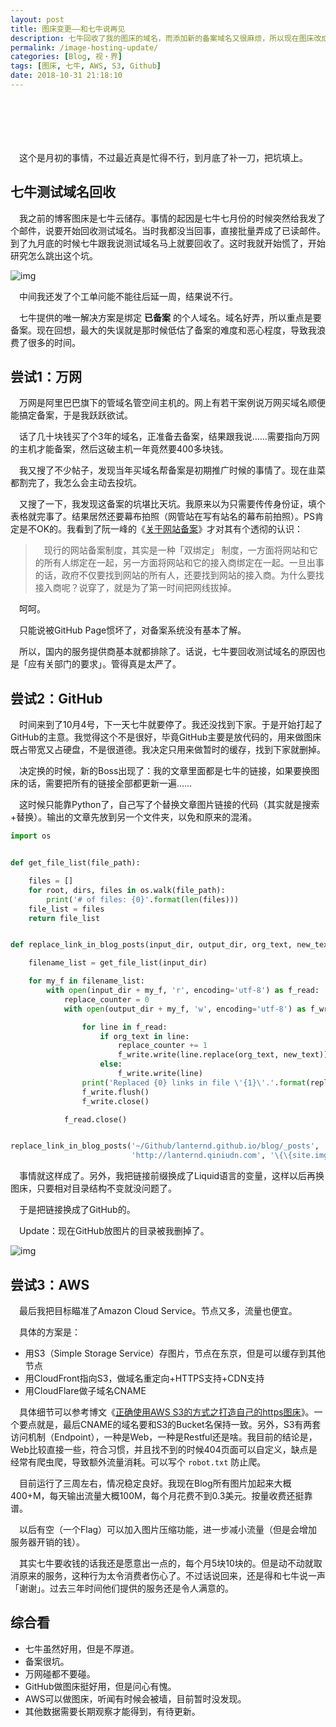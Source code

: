 ```yaml
---
layout: post
title: 图床变更——和七牛说再见
description: 七牛回收了我的图床的域名，而添加新的备案域名又很麻烦，所以现在图床改成了AWS。
permalink: /image-hosting-update/
categories: [Blog, 视・界]
tags: [图床, 七牛, AWS, S3, Github]
date: 2018-10-31 21:18:10 
---
```


# 　

　这个是月初的事情，不过最近真是忙得不行，到月底了补一刀，把坑填上。

## 七牛测试域名回收

　我之前的博客图床是七牛云储存。事情的起因是七牛七月份的时候突然给我发了个邮件，说要开始回收测试域名。当时我都没当回事，直接批量弄成了已读邮件。到了九月底的时候七牛跟我说测试域名马上就要回收了。这时我就开始慌了，开始研究怎么跳出这个坑。

![img]({{site.img-hosting}}/Pic4Post/image-hosting-update/qiniu-notice.png "七牛通知")

　中间我还发了个工单问能不能往后延一周，结果说不行。

　七牛提供的唯一解决方案是绑定 **已备案** 的个人域名。域名好弄，所以重点是要备案。现在回想，最大的失误就是那时候低估了备案的难度和恶心程度，导致我浪费了很多的时间。

## 尝试1：万网

　万网是阿里巴巴旗下的管域名管空间主机的。网上有若干案例说万网买域名顺便能搞定备案，于是我跃跃欲试。

　话了几十块钱买了个3年的域名，正准备去备案，结果跟我说……需要指向万网的主机才能备案，然后这破主机一年竟然要400多块钱。

　我又搜了不少帖子，发现当年买域名帮备案是初期推广时候的事情了。现在韭菜都割完了，我怎么会主动去投坑。

　又搜了一下，我发现这备案的坑堪比天坑。我原来以为只需要传传身份证，填个表格就完事了。结果居然还要幕布拍照（网管站在写有站名的幕布前拍照）。PS肯定是不OK的。我看到了阮一峰的《[关于网站备案](http://www.ruanyifeng.com/blog/2009/09/about_chinese_website_licensing_system.html)》才对其有个透彻的认识：

> 　现行的网站备案制度，其实是一种「双绑定」 制度，一方面将网站和它的所有人绑定在一起，另一方面将网站和它的接入商绑定在一起。一旦出事的话，政府不仅要找到网站的所有人，还要找到网站的接入商。为什么要找接入商呢？说穿了，就是为了第一时间把网线拔掉。

　呵呵。

　只能说被GitHub Page惯坏了，对备案系统没有基本了解。

　所以，国内的服务提供商基本就都排除了。话说，七牛要回收测试域名的原因也是「应有关部门的要求」。管得真是太严了。

## 尝试2：GitHub

　时间来到了10月4号，下一天七牛就要停了。我还没找到下家。于是开始打起了GitHub的主意。我觉得这个不是很好，毕竟GitHub主要是放代码的，用来做图床既占带宽又占硬盘，不是很道德。我决定只用来做暂时的缓存，找到下家就删掉。

　决定换的时候，新的Boss出现了：我的文章里面都是七牛的链接，如果要换图床的话，需要把所有的链接全部都更新一遍……

　这时候只能靠Python了，自己写了个替换文章图片链接的代码（其实就是搜索+替换）。输出的文章先放到另一个文件夹，以免和原来的混淆。

```python
import os


def get_file_list(file_path):

    files = []
    for root, dirs, files in os.walk(file_path):
        print('# of files: {0}'.format(len(files)))
    file_list = files
    return file_list


def replace_link_in_blog_posts(input_dir, output_dir, org_text, new_text):

    filename_list = get_file_list(input_dir)

    for my_f in filename_list:
        with open(input_dir + my_f, 'r', encoding='utf-8') as f_read:
            replace_counter = 0
            with open(output_dir + my_f, 'w', encoding='utf-8') as f_write:

                for line in f_read:
                    if org_text in line:
                        replace_counter += 1
                        f_write.write(line.replace(org_text, new_text))
                    else:
                        f_write.write(line)
                print('Replaced {0} links in file \'{1}\'.'.format(replace_counter, my_f))
                f_write.flush()
                f_write.close()

            f_read.close()


replace_link_in_blog_posts('~/Github/lanternd.github.io/blog/_posts', './output/',
                           'http://lanternd.qiniudn.com', '\{\{site.img-hosting\}\}')
```

　事情就这样成了。另外，我把链接前缀换成了Liquid语言的变量，这样以后再换图床，只要相对目录结构不变就没问题了。

　于是把链接换成了GitHub的。

　Update：现在GitHub放图片的目录被我删掉了。

![img]({{site.img-hosting}}/Pic4Post/image-hosting-update/github-repo-deleted.png "GitHub删除")

## 尝试3：AWS

　最后我把目标瞄准了Amazon Cloud Service。节点又多，流量也便宜。

　具体的方案是：

-   用S3（Simple Storage Service）存图片，节点在东京，但是可以缓存到其他节点
-   用CloudFront指向S3，做域名重定向+HTTPS支持+CDN支持
-   用CloudFlare做子域名CNAME

　具体细节可以参考博文《[正确使用AWS S3的方式之打造自己的https图床](https://troyyang.com/2018/02/16/hosting-images-with-aws-s3/)》。一个要点就是，最后CNAME的域名要和S3的Bucket名保持一致。另外，S3有两套访问机制（Endpoint），一种是Web，一种是Restful还是啥。我目前的结论是，Web比较直接一些，符合习惯，并且找不到的时候404页面可以自定义，缺点是经常有爬虫爬，导致额外流量消耗。可以写个 `robot.txt` 防止爬。

　目前运行了三周左右，情况稳定良好。我现在Blog所有图片加起来大概400+M，每天输出流量大概100M，每个月花费不到0.3美元。按量收费还挺靠谱。

　以后有空（一个Flag）可以加入图片压缩功能，进一步减小流量（但是会增加服务器开销的钱）。

　其实七牛要收钱的话我还是愿意出一点的，每个月5块10块的。但是动不动就取消原来的服务，这种行为太令消费者伤心了。不过话说回来，还是得和七牛说一声「谢谢」。过去三年时间他们提供的服务还是令人满意的。

## 综合看

-   七牛虽然好用，但是不厚道。
-   备案很坑。
-   万网碰都不要碰。
-   GitHub做图床挺好用，但是问心有愧。
-   AWS可以做图床，听闻有时候会被墙，目前暂时没发现。
-   其他数据需要长期观察才能得到，有待更新。
